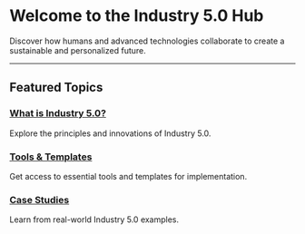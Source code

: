 <!-- docs/index.md or similar homepage file -->

# Welcome to the Industry 5.0 Hub

Discover how humans and advanced technologies collaborate to create a sustainable and personalized future.

---

## Featured Topics

### [What is Industry 5.0?](/categories/what-is-industry5)
Explore the principles and innovations of Industry 5.0.

### [Tools & Templates](/resources/tools)
Get access to essential tools and templates for implementation.

### [Case Studies](/categories/case-studies)
Learn from real-world Industry 5.0 examples.

<script setup>
import { ref, onMounted } from "vue";
import BlogLatest from "../components/LatestBlog.vue";

// Optional: If you still want to fetch some posts for other reasons:
const posts = ref([]);

onMounted(() => {
  // Example: If your blog markdown files are actually located in /docs/blog/*.md
  // Adjust this path if your .md files are in a different folder
  const blogFiles = import.meta.glob("/docs/blog/*.md", { eager: true });

  console.log("Blog Files:", blogFiles); // Check what’s detected

  const blogPosts = Object.entries(blogFiles).map(([path, module]) => {
    // If you want to parse front matter or do something else, do it here.
    // For now, just log the module:
    console.log("Module for:", path, module);

    // Return a simplified object or do nothing:
    return { path };
  });

  console.log("Processed Blog Posts:", blogPosts);
  posts.value = blogPosts;
});
</script>

<!-- Render your LatestBlog component here -->
<BlogLatest />

<style scoped>
.blog-item {
  margin-bottom: 1.5rem;
}

.blog-title {
  font-size: 1.1rem;
  font-weight: 600;
  color: var(--vp-c-brand);
  text-decoration: none;
}

.blog-title:hover {
  text-decoration: underline;
}
</style>
